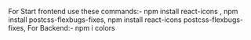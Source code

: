 For Start frontend use these commands:-
npm install react-icons ,
npm install postcss-flexbugs-fixes,
npm install react-icons postcss-flexbugs-fixes,
For Backend:- npm i colors
